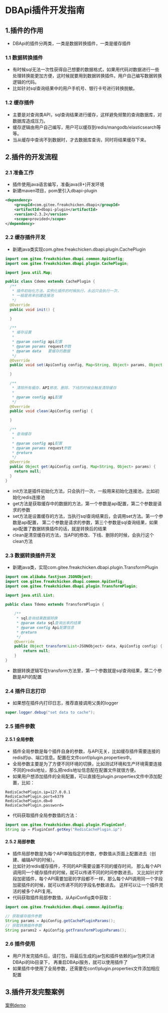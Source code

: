 # DBApi插件开发指南

## 1.插件的作用
- DBApi的插件分两类，一类是数据转换插件，一类是缓存插件

### 1.1 数据转换插件
- 有时候sql无法一次性获得自己想要的数据格式，如果用代码对数据进行一些处理转换能更加方便，这时候就要用到数据转换插件。用户自己编写数据转换逻辑的代码。
- 比如针对sql查询结果中的用户手机号、银行卡号进行转换脱敏。

### 1.2 缓存插件
- 主要是对查询类API，sql查询结果进行缓存，这样避免频繁的查询数据库，对数据库造成压力。
- 缓存逻辑由用户自己编写，用户可以缓存到redis/mangodb/elasticsearch等等。
- 当从缓存中查询不到数据时，才去数据库查询，同时将结果缓存下来。

## 2.插件的开发流程

### 2.1 准备工作
- 插件使用java语言编写，准备java(8+)开发环境
- 新建maven项目，pom里引入dbapi-plugin
```xml
<dependency>
    <groupId>com.gitee.freakchicken.dbapi</groupId>
    <artifactId>dbapi-plugin</artifactId>
    <version>2.3.2</version>
    <scope>provided</scope>
</dependency>
```

### 2.2 缓存插件开发
- 新建java类实现com.gitee.freakchicken.dbapi.plugin.CachePlugin
```java
import com.gitee.freakchicken.dbapi.common.ApiConfig;
import com.gitee.freakchicken.dbapi.plugin.CachePlugin;

import java.util.Map;

public class Cdemo extends CachePlugin {
  /**
   * 插件初始化方法，实例化插件的时候执行，永远只会执行一次，
   * 一般是用来创建连接池
   */
  @Override
  public void init() {

  }

  /**
   * 缓存设置
   *
   * @param config api配置
   * @param params request参数
   * @param data   要缓存的数据
   */
  @Override
  public void set(ApiConfig config, Map<String, Object> params, Object data) {

  }

  /**
   * 清除所有缓存，API修改、删除、下线的时候会触发清除缓存
   *
   * @param config api配置
   */
  @Override
  public void clean(ApiConfig config) {

  }

  /**
   * 查询缓存
   *
   * @param config api配置
   * @param params request参数
   * @return
   */
  @Override
  public Object get(ApiConfig config, Map<String, Object> params) {
    return null;
  }
}


```

- init方法是插件初始化方法，只会执行一次，一般用来初始化连接池，比如初始化redis连接池
- get方法是获取缓存中的数据的方法，第一个参数是api配置，第二个参数是请求的参数
- set方法是设置缓存的方法，当执行sql查询结果后，会调用set方法。第一个参数是api配置，
  第二个参数是请求的参数，第三个参数是sql查询结果，如果api配置了数据转换插件的话，就是转换后的结果
- clean是清空缓存的方法，当API的修改、下线、删除的时候，会执行这个clean方法

### 2.3 数据转换插件开发
- 新建java类，实现com.gitee.freakchicken.dbapi.plugin.TransformPlugin

```java
import com.alibaba.fastjson.JSONObject;
import com.gitee.freakchicken.dbapi.common.ApiConfig;
import com.gitee.freakchicken.dbapi.plugin.TransformPlugin;

import java.util.List;

public class Tdemo extends TransformPlugin {
    
    /**
     * sql查询结果数据转换
     * @param data sql查询出来的结果
     * @param config Api配置信息
     * @return
     */
    @Override
    public Object transform(List<JSONObject> data, ApiConfig config) {
        return null;
    }
}
```
- 数据转换逻辑写在transform方法里，第一个参数就是sql查询结果，第二个参数是API的配置

### 2.4 插件日志打印
- 如果想在插件内打印日志，推荐直接调用父类的logger
```java
super.logger.debug("set data to cache");
```

### 2.5 插件参数
#### 2.5.1 全局参数
- 插件全局参数是每个插件自身的参数，与API无关，比如缓存插件需要连接的redis的ip、端口信息。配置在文件conf/plugin.properties中。
- 全局参数主要是为了方便不同环境的切换，比如测试环境和生产环境需要连接不同的redis地址，那么把redis地址信息配在配置文件就很方便。
- 如果用户想添加插件的全局配置，可以直接在plugin.properties文件中添加配置，比如：
```properties
RedisCachePlugin.ip=127.0.0.1
RedisCachePlugin.port=6379
RedisCachePlugin.db=0
RedisCachePlugin.password=
```
- 代码获取插件全局参数值的方法：
```java
import com.gitee.freakchicken.dbapi.plugin.PluginConf;
String ip = PluginConf.getKey("RedisCachePlugin.ip")
```

#### 2.5.2 局部参数
- 插件局部参数是为每个API单独指定的参数，参数值从页面上配置进去（创建、编辑API的时候）。
- 比如针对redis缓存插件，不同的API需要设置不同的缓存时间， 那么每个API调用同一个缓存插件的时候，就可以传递不同的时间参数进去。
又比如针对字段加密插件，每个API需要加密的字段都不一样，那么每个API调用同一个字段加密插件的时候，就可以传递不同的字段名参数进去。
这样可以让一个插件灵活的被多个API复用。
- 代码获取插件局部参数值，从ApiConfig类中获取：
```java
import com.gitee.freakchicken.dbapi.common.ApiConfig;

// 获取缓存插件参数
String params = ApiConfig.getCachePluginParams();
// 获取转换插件参数
String params2 = ApiConfig.getTransformPluginParams();
```

### 2.6 插件使用
- 用户开发完插件后，请打包，将最后生成的jar包和插件依赖的jar包拷贝进DBApi的lib目录下，
再重启DBApi服务，就可以使用插件了
- 如果插件中使用了全局参数，还需要在conf/plugin.properties文件添加相应配置

## 3.插件开发完整案例
[案例demo](https://gitee.com/freakchicken/dbapi-plugin-demo)